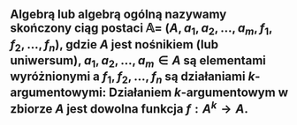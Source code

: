 ## **Algebrą** lub **algebrą ogólną** nazywamy skończony ciąg postaci $\mathbb{A}=\:(A, a_1, a_2, ..., a_m,  f_1,  f_2, ..., f_n)$, gdzie $A$ jest **nośnikiem** (lub **uniwersum**), $a_1, a_2, ..., a_m \in A$ są **elementami wyróżnionymi**  a $f_1, f_2,..., f_n$  są **działaniami  $k$-argumentowymi**: Działaniem $k$-argumentowym w zbiorze $A$  jest dowolna funkcja $f:A^{k}\rightarrow  A$. 
